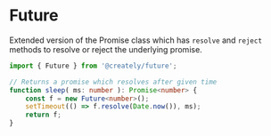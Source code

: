 # Future

Extended version of the Promise class which has `resolve` and `reject` methods to resolve or reject the underlying promise.

```ts
import { Future } from '@creately/future';

// Returns a promise which resolves after given time
function sleep( ms: number ): Promise<number> {
    const f = new Future<number>();
    setTimeout(() => f.resolve(Date.now()), ms);
    return f;
}
```
